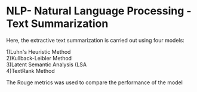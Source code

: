 # NLP- Natural Language Processing - Text Summarization
Here, the extractive text summarization is carried out using four models:  

1)Luhn's Heuristic Method  
2)Kullback-Leibler Method  
3)Latent Semantic Analysis (LSA  
4)TextRank Method  

The Rouge metrics was used to compare the performance of the model
